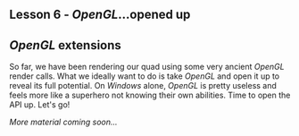 ## Lesson 6 - _OpenGL_...opened up

## _OpenGL_ extensions

So far, we have been rendering our quad using some very ancient _OpenGL_ render calls. What we ideally want to do is take _OpenGL_ and open it up to reveal its full potential. On _Windows_ alone, _OpenGL_ is pretty useless and feels more like a superhero not knowing their own abilities. Time to open the API up. Let's go! 

_More material coming soon..._
